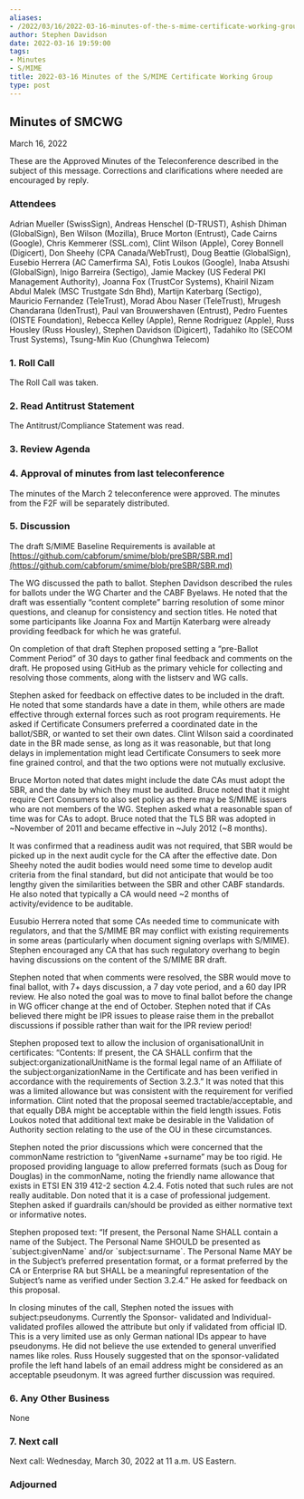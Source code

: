 ```yaml
---
aliases:
- /2022/03/16/2022-03-16-minutes-of-the-s-mime-certificate-working-group/
author: Stephen Davidson
date: 2022-03-16 19:59:00
tags:
- Minutes
- S/MIME
title: 2022-03-16 Minutes of the S/MIME Certificate Working Group 
type: post
---
```


## Minutes of SMCWG

March 16, 2022

These are the Approved Minutes of the Teleconference described in the subject of this message. Corrections and clarifications where needed are encouraged by reply.

### Attendees

Adrian Mueller (SwissSign), Andreas Henschel (D-TRUST), Ashish Dhiman (GlobalSign), Ben Wilson (Mozilla), Bruce Morton (Entrust), Cade Cairns (Google), Chris Kemmerer (SSL.com), Clint Wilson (Apple), Corey Bonnell (Digicert), Don Sheehy (CPA Canada/WebTrust), Doug Beattie (GlobalSign), Eusebio Herrera (AC Camerfirma SA), Fotis Loukos (Google), Inaba Atsushi (GlobalSign), Inigo Barreira (Sectigo), Jamie Mackey (US Federal PKI Management Authority), Joanna Fox (TrustCor Systems), Khairil Nizam Abdul Malek (MSC Trustgate Sdn Bhd), Martijn Katerbarg (Sectigo), Mauricio Fernandez (TeleTrust), Morad Abou Naser (TeleTrust), Mrugesh Chandarana (IdenTrust), Paul van Brouwershaven (Entrust), Pedro Fuentes (OISTE Foundation), Rebecca Kelley (Apple), Renne Rodriguez (Apple), Russ Housley (Russ Housley), Stephen Davidson (Digicert), Tadahiko Ito (SECOM Trust Systems), Tsung-Min Kuo (Chunghwa Telecom)

### 1. Roll Call

The Roll Call was taken.

### 2. Read Antitrust Statement

The Antitrust/Compliance Statement was read.

### 3. Review Agenda

### 4. Approval of minutes from last teleconference

The minutes of the March 2 teleconference were approved. The minutes from the F2F will be separately distributed.

### 5. Discussion

The draft S/MIME Baseline Requirements is available at [https://github.com/cabforum/smime/blob/preSBR/SBR.md](https://github.com/cabforum/smime/blob/preSBR/SBR.md)

The WG discussed the path to ballot. Stephen Davidson described the rules for ballots under the WG Charter and the CABF Byelaws. He noted that the draft was essentially “content complete” barring resolution of some minor questions, and cleanup for consistency and section titles. He noted that some participants like Joanna Fox and Martijn Katerbarg were already providing feedback for which he was grateful.

On completion of that draft Stephen proposed setting a “pre-Ballot Comment Period” of 30 days to gather final feedback and comments on the draft. He proposed using GitHub as the primary vehicle for collecting and resolving those comments, along with the listserv and WG calls.

Stephen asked for feedback on effective dates to be included in the draft. He noted that some standards have a date in them, while others are made effective through external forces such as root program requirements. He asked if Certificate Consumers preferred a coordinated date in the ballot/SBR, or wanted to set their own dates. Clint Wilson said a coordinated date in the BR made sense, as long as it was reasonable, but that long delays in implementation might lead Certificate Consumers to seek more fine grained control, and that the two options were not mutually exclusive.

Bruce Morton noted that dates might include the date CAs must adopt the SBR, and the date by which they must be audited. Bruce noted that it might require Cert Consumers to also set policy as there may be S/MIME issuers who are not members of the WG. Stephen asked what a reasonable span of time was for CAs to adopt. Bruce noted that the TLS BR was adopted in ~November of 2011 and became effective in ~July 2012 (~8 months).

It was confirmed that a readiness audit was not required, that SBR would be picked up in the next audit cycle for the CA after the effective date. Don Sheehy noted the audit bodies would need some time to develop audit criteria from the final standard, but did not anticipate that would be too lengthy given the similarities between the SBR and other CABF standards. He also noted that typically a CA would need ~2 months of activity/evidence to be auditable.

Eusubio Herrera noted that some CAs needed time to communicate with regulators, and that the S/MIME BR may conflict with existing requirements in some areas (particularly when document signing overlaps with S/MIME). Stephen encouraged any CA that has such regulatory overhang to begin having discussions on the content of the S/MIME BR draft.

Stephen noted that when comments were resolved, the SBR would move to final ballot, with 7+ days discussion, a 7 day vote period, and a 60 day IPR review. He also noted the goal was to move to final ballot before the change in WG officer change at the end of October. Stephen noted that if CAs believed there might be IPR issues to please raise them in the preballot discussions if possible rather than wait for the IPR review period!

Stephen proposed text to allow the inclusion of organisationalUnit in certificates: “Contents: If present, the CA SHALL confirm that the subject:organizationalUnitName is the formal legal name of an Affiliate of the subject:organizationName in the Certificate and has been verified in accordance with the requirements of Section 3.2.3.” It was noted that this was a limited allowance but was consistent with the requirement for verified information. Clint noted that the proposal seemed tractable/acceptable, and that equally DBA might be acceptable within the field length issues. Fotis Loukos noted that additional text make be desirable in the Validation of Authority section relating to the use of the OU in these circumstances.

Stephen noted the prior discussions which were concerned that the commonName restriction to “givenName +surname” may be too rigid. He proposed providing language to allow preferred formats (such as Doug for Douglas) in the commonName, noting the friendly name allowance that exists in ETSI EN 319 412-2 section 4.2.4. Fotis noted that such rules are not really auditable. Don noted that it is a case of professional judgement. Stephen asked if guardrails can/should be provided as either normative text or informative notes.

Stephen proposed text: “If present, the Personal Name SHALL contain a name of the Subject. The Personal Name SHOULD be presented as \`subject:givenName\` and/or \`subject:surname\`. The Personal Name MAY be in the Subject’s preferred presentation format, or a format preferred by the CA or Enterprise RA but SHALL be a meaningful representation of the Subject’s name as verified under Section 3.2.4.” He asked for feedback on this proposal.

In closing minutes of the call, Stephen noted the issues with subject:pseudonyms. Currently the Sponsor- validated and Individual-validated profiles allowed the attribute but only if validated from official ID. This is a very limited use as only German national IDs appear to have pseudonyms. He did not believe the use extended to general unverified names like roles. Russ Housely suggested that on the sponsor-validated profile the left hand labels of an email address might be considered as an acceptable pseudonym. It was agreed further discussion was required.

### 6. Any Other Business

None

### 7. Next call

Next call: Wednesday, March 30, 2022 at 11 a.m. US Eastern.

### Adjourned